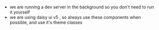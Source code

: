 - we are running a dev server in the background so you don't need to run it yourself
- we are using daisy ui v5 , so always use these components when possible, and use it's theme classes
